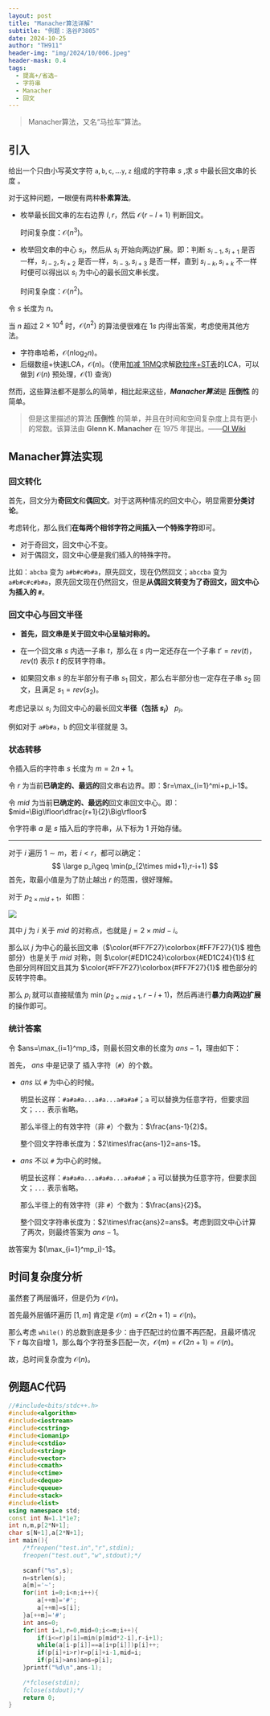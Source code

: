 ```yaml
---
layout: post
title: "Manacher算法详解"
subtitle: "例题：洛谷P3805"
date: 2024-10-25
author: "TH911"
header-img: "img/2024/10/006.jpeg"
header-mask: 0.4
tags:
  - 提高+/省选−
  - 字符串
  - Manacher
  - 回文
---
```


> Manacher算法，又名“马拉车”算法。

## 引入

给出一个只由小写英文字符 $\texttt a,\texttt b,\texttt c,\ldots\texttt y,\texttt z$ 组成的字符串 $s$ ,求 $s$ 中最长回文串的长度 。

对于这种问题，一眼便有两种**朴素算法**。

* 枚举最长回文串的左右边界 $l,r$，然后 $\mathcal O(r-l+1)$ 判断回文。

  时间复杂度：$\mathcal O(n^3)$。

* 枚举回文串的中心 $s_i$，然后从 $s_i$ 开始向两边扩展。即：判断 $s_{i-1},s_{i+1}$ 是否一样，$s_{i-2},s_{i+2}$ 是否一样，$s_{i-3},s_{i+3}$ 是否一样，直到 $s_{i-k},s_{i+k}$ 不一样时便可以得出以 $s_i$ 为中心的最长回文串长度。

  时间复杂度：$\mathcal O(n^2)$。

令 $s$ 长度为 $n$。

当 $n$ 超过 $2\times10^4$ 时，$\mathcal O(n^2)$ 的算法便很难在 $1s$ 内得出答案，考虑使用其他方法。

* 字符串哈希，$\mathcal O(n\log_2n)$。
* 后缀数组+快速LCA，$\mathcal O(n)$。（使用[加减 1RMQ](https://oi-wiki.org/topic/rmq/#%E5%8A%A0%E5%87%8F-1rmq)求解[欧拉序+ST表](https://cfyy.us.kg/2024/10/20/2/#%E6%AC%A7%E6%8B%89%E5%BA%8Fst%E8%A1%A8)的LCA，可以做到 $\mathcal O(n)$ 预处理，$\mathcal O(1)$ 查询）

然而，这些算法都不是那么的简单，相比起来这些，***Manacher算法***是 **压倒性** 的简单。

> 但是这里描述的算法 **压倒性** 的简单，并且在时间和空间复杂度上具有更小的常数。该算法由 **Glenn K. Manacher** 在 1975 年提出。——[OI Wiki](https://oi-wiki.org/string/manacher/#%E8%A7%A3%E6%B3%95)

## Manacher算法实现

### 回文转化

首先，回文分为**奇回文**和**偶回文**。对于这两种情况的回文中心，明显需要**分类讨论**。

考虑转化，那么我们**在每两个相邻字符之间插入一个特殊字符**即可。

* 对于奇回文，回文中心不变。
* 对于偶回文，回文中心便是我们插入的特殊字符。

比如：`abcba` 变为 `a#b#c#b#a`，原先回文，现在仍然回文；`abccba` 变为 `a#b#c#c#b#a`，原先回文现在仍然回文，但是**从偶回文转变为了奇回文，回文中心为插入的 `#`**。

### 回文中心与回文半径

* **首先，回文串是关于回文中心呈轴对称的。**

* 在一个回文串 $s$ 内选一子串 $t$，那么在 $s$ 内一定还存在一个子串 $t'=rev(t)$，$rev(t)$ 表示 $t$ 的反转字符串。
* 如果回文串 $s$ 的左半部分有子串 $s_1$ 回文，那么右半部分也一定存在子串 $s_2$ 回文，且满足 $s_1=rev(s_2)$。

考虑记录以 $s_i$ 为回文中心的最长回文**半径（包括 $s_i$）** $p_i$。

例如对于 `a#b#a`，`b` 的回文半径就是 $3$。

### 状态转移

令插入后的字符串 $s$ 长度为 $m=2n+1$。

令 $r$ 为当前**已确定的、最远的**回文串右边界。即：$r=\max_{i=1}^mi+p_i-1$。

令 $mid$ 为当前**已确定的、最远的**回文串回文中心。即：$mid=\Big\lfloor\dfrac{r+1}{2}\Big\rfloor$

令字符串 $a$ 是 $s$ 插入后的字符串，从下标为 $1$ 开始存储。

***

对于 $i$ 遍历 $1\sim m$，若 $i<r$，都可以确定：
$$
\large p_i\geq \min(p_{2\times mid+1},r-i+1)
$$
首先，取最小值是为了防止越出 $r$ 的范围，很好理解。

对于 $p_{2\times mid+1}$，如图：

![](https://cfyy.us.kg/2024/10/024.png)

其中 $j$ 为 $i$ 关于 $mid$ 的对称点，也就是 $j=2\times mid-i$。

那么以 $j$ 为中心的最长回文串（$\color{#FF7F27}\colorbox{#FF7F27}{1}$ 橙色部分）也是关于 $mid$ 对称，则 $\color{#ED1C24}\colorbox{#ED1C24}{1}$ 红色部分同样回文且其为 $\color{#FF7F27}\colorbox{#FF7F27}{1}$ 橙色部分的反转字符串。

那么 $p_i$ 就可以直接赋值为 $\min(p_{2\times mid+1},r-i+1)$，然后再进行**暴力向两边扩展**的操作即可。

### 统计答案

令 $ans=\max_{i=1}^mp_i$，则最长回文串的长度为 $ans-1$，理由如下：

首先， $ans$ 中是记录了 插入字符（`#`）的个数。

* $ans$ 以 `#` 为中心的时候。

  明显长这样：`#a#a#a...a#a...a#a#a#`；`a` 可以替换为任意字符，但要求回文；`...` 表示省略。

  那么半径上的有效字符（非 `#`）个数为：$\frac{ans-1}{2}$。

  整个回文字符串长度为：$2\times\frac{ans-1}2=ans-1$。

* $ans$ 不以 `#` 为中心的时候。

  明显长这样：`#a#a#a...a#a#a...a#a#a#`；`a` 可以替换为任意字符，但要求回文；`...` 表示省略。

  那么半径上的有效字符（非 `#`）个数为：$\frac{ans}{2}$。

  整个回文字符串长度为：$2\times\frac{ans}2=ans$。考虑到回文中心计算了两次，则最终答案为 $ans-1$。

故答案为 $(\max_{i=1}^mp_i)-1$。

## 时间复杂度分析

虽然套了两层循环，但是仍为 $\mathcal O(n)$。

首先最外层循环遍历 $[1,m]$ 肯定是 $\mathcal O(m)=\mathcal O(2n+1)=\mathcal O(n)$。

那么考虑 `while()` 的总数到底是多少：由于匹配过的位置不再匹配，且最坏情况下 $r$ 每次自增 $1$，那么每个字符至多匹配一次，$\mathcal O(m)=\mathcal O(2n+1)=\mathcal O(n)$。

故，总时间复杂度为 $\mathcal O(n)$。

## 例题AC代码

```cpp
//#include<bits/stdc++.h>
#include<algorithm> 
#include<iostream>
#include<cstring>
#include<iomanip>
#include<cstdio>
#include<string>
#include<vector>
#include<cmath>
#include<ctime>
#include<deque>
#include<queue>
#include<stack>
#include<list>
using namespace std;
const int N=1.1*1e7;
int n,m,p[2*N+1];
char s[N+1],a[2*N+1]; 
int main(){
	/*freopen("test.in","r",stdin);
	freopen("test.out","w",stdout);*/
	
	scanf("%s",s);
	n=strlen(s);
	a[m]='~';
	for(int i=0;i<n;i++){
		a[++m]='#';
		a[++m]=s[i]; 
	}a[++m]='#';
	int ans=0;
	for(int i=1,r=0,mid=0;i<=m;i++){
		if(i<=r)p[i]=min(p[mid*2-i],r-i+1);
	    while(a[i-p[i]]==a[i+p[i]])p[i]++;
		if(p[i]+i>r)r=p[i]+i-1,mid=i;
		if(p[i]>ans)ans=p[i];
    }printf("%d\n",ans-1);
	
	/*fclose(stdin); 
	fclose(stdout);*/
	return 0;
}
```

